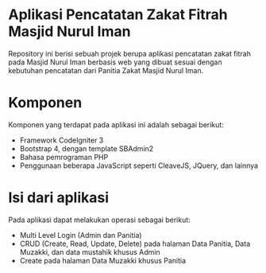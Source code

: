 # Aplikasi Pencatatan Zakat Fitrah Masjid Nurul Iman
Repository ini berisi sebuah projek berupa aplikasi pencatatan zakat fitrah pada Masjid Nurul Iman berbasis web yang dibuat sesuai dengan kebutuhan pencatatan dari Panitia Zakat Masjid Nurul Iman.
# Komponen
Komponen yang terdapat pada aplikasi ini adalah sebagai berikut:
- Framework CodeIgniter 3 
- Bootstrap 4, dengan template SBAdmin2
- Bahasa pemrograman PHP
- Penggunaan beberapa JavaScript seperti CleaveJS, JQuery, dan lainnya

# Isi dari aplikasi
Pada aplikasi dapat melakukan operasi sebagai berikut: 
- Multi Level Login (Admin dan Panitia)
- CRUD (Create, Read, Update, Delete) pada halaman Data Panitia, Data Muzakki, dan data mustahik khusus Admin
- Create pada halaman Data Muzakki khusus Panitia

